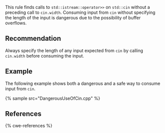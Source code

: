 This rule finds calls to `std::istream::operator>>` on `std::cin` without a preceding call to `cin.width`. Consuming input from `cin` without specifying the length of the input is dangerous due to the possibility of buffer overflows.


## Recommendation
Always specify the length of any input expected from `cin` by calling `cin.width` before consuming the input.


## Example
The following example shows both a dangerous and a safe way to consume input from `cin`.

{% sample src="DangerousUseOfCin.cpp" %}

## References
{% cwe-references %}
